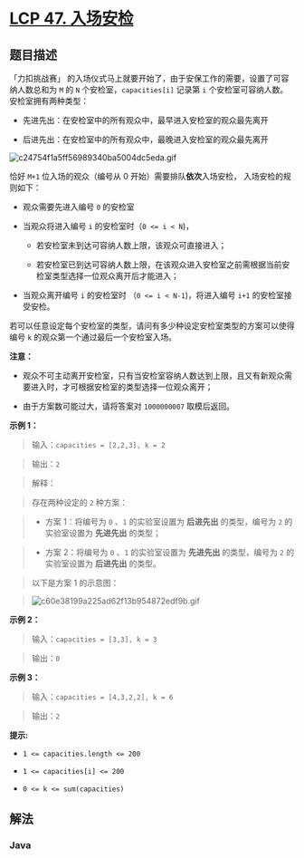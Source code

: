# [LCP 47. 入场安检](https://leetcode.cn/problems/oPs9Bm)

## 题目描述

<!-- 这里写题目描述 -->

「力扣挑战赛」 的入场仪式马上就要开始了，由于安保工作的需要，设置了可容纳人数总和为 `M` 的 `N` 个安检室，`capacities[i]` 记录第 `i` 个安检室可容纳人数。安检室拥有两种类型：

-   先进先出：在安检室中的所有观众中，最早进入安检室的观众最先离开

-   后进先出：在安检室中的所有观众中，最晚进入安检室的观众最先离开

![c24754f1a5ff56989340ba5004dc5eda.gif](https://fastly.jsdelivr.net/gh/doocs/leetcode@main/lcp/LCP%2047.%20%E5%85%A5%E5%9C%BA%E5%AE%89%E6%A3%80/images/1628843202-cdFPSt-c24754f1a5ff56989340ba5004dc5eda.gif)

恰好 `M+1` 位入场的观众（编号从 0 开始）需要排队**依次**入场安检， 入场安检的规则如下：

-   观众需要先进入编号 `0` 的安检室

-   当观众将进入编号 `i` 的安检室时（`0 <= i < N`)，

    -   若安检室未到达可容纳人数上限，该观众可直接进入；

    -   若安检室已到达可容纳人数上限，在该观众进入安检室之前需根据当前安检室类型选择一位观众离开后才能进入；

-   当观众离开编号 `i` 的安检室时 （`0 <= i < N-1`)，将进入编号 `i+1` 的安检室接受安检。

若可以任意设定每个安检室的类型，请问有多少种设定安检室类型的方案可以使得编号 `k` 的观众第一个通过最后一个安检室入场。

**注意：**

-   观众不可主动离开安检室，只有当安检室容纳人数达到上限，且又有新观众需要进入时，才可根据安检室的类型选择一位观众离开；

-   由于方案数可能过大，请将答案对 `1000000007` 取模后返回。

**示例 1：**

> 输入：`capacities = [2,2,3], k = 2`

>

> 输出：`2`

> 解释：

> 存在两种设定的 `2` 种方案：

> -   方案 1：将编号为 `0` 、`1` 的实验室设置为 **后进先出** 的类型，编号为 `2` 的实验室设置为 **先进先出** 的类型；

> -   方案 2：将编号为 `0` 、`1` 的实验室设置为 **先进先出** 的类型，编号为 `2` 的实验室设置为 **后进先出** 的类型。

>

> 以下是方案 1 的示意图：

> ![c60e38199a225ad62f13b954872edf9b.gif](https://fastly.jsdelivr.net/gh/doocs/leetcode@main/lcp/LCP%2047.%20%E5%85%A5%E5%9C%BA%E5%AE%89%E6%A3%80/images/1628841618-bFKsnt-c60e38199a225ad62f13b954872edf9b.gif)

**示例 2：**

> 输入：`capacities = [3,3], k = 3`

>

> 输出：`0`

**示例 3：**

> 输入：`capacities = [4,3,2,2], k = 6`

>

> 输出：`2`

**提示:**

-   `1 <= capacities.length <= 200`

-   `1 <= capacities[i] <= 200`

-   `0 <= k <= sum(capacities)`

## 解法

### **Java**

```java

```
